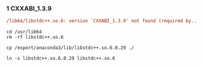 ### 1 CXXABI_1.3.9

```ini
/lib64/libstdc++.so.6: version `CXXABI_1.3.9' not found (required by............)
```



```shell
cd /usr/lib64
rm -rf libstdc++.so.6
```



```shell
cp /export/anaconda3/lib/libstdc++.so.6.0.29 ./

ln -s libstdc++.so.6.0.29 libstdc++.so.6
```

